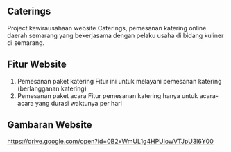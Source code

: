 ## Caterings

Project kewirausahaan website Caterings, pemesanan katering online daerah semarang yang bekerjasama dengan pelaku usaha di bidang kuliner di semarang.

## Fitur Website
1. Pemesanan paket katering
Fitur ini untuk melayani pemesanan katering (berlangganan katering)
2. Pemesanan paket acara
Fitur pemesanan katering hanya untuk acara-acara yang durasi waktunya per hari

## Gambaran Website
https://drive.google.com/open?id=0B2xWmUL1g4HPUlowVTJpU3l6Y00
